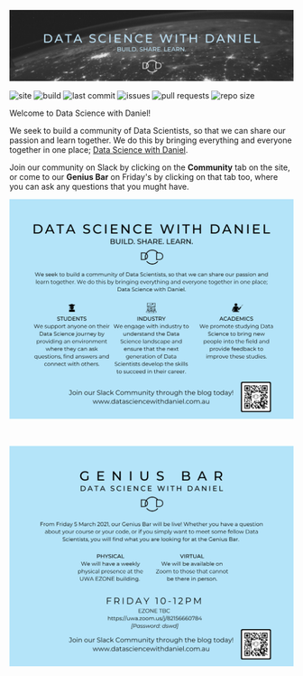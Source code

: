 
![](./source/_images/Banner.png)

![site](https://img.shields.io/website?down_message=offline&style=plastic&up_message=online&url=https%3A%2F%2Fwww.datasciencewithdaniel.com.au)
![build](https://img.shields.io/github/workflow/status/datasciencewithdaniel/datasciencewithdaniel/S3-Deployment?style=plastic)
![last commit](https://img.shields.io/github/last-commit/datasciencewithdaniel/datasciencewithdaniel/master?style=plastic)
![issues](https://img.shields.io/github/issues/datasciencewithdaniel/datasciencewithdaniel?style=plastic)
![pull requests](https://img.shields.io/github/issues-pr/datasciencewithdaniel/datasciencewithdaniel?style=plastic)
![repo size](https://img.shields.io/github/repo-size/datasciencewithdaniel/datasciencewithdaniel?style=plastic)

Welcome to Data Science with Daniel!

We seek to build a community of Data Scientists, so that we can share our passion and learn together. We do this by bringing everything and everyone together in one place; [Data Science with Daniel](https://www.datasciencewithdaniel.com.au).

Join our community on Slack by clicking on the **Community** tab on the site, or come to our **Genius Bar** on Friday's by clicking on that tab too, where you can ask any questions that you mught have.

<p align="center">
  <img src="./source/images/About.png" />
</p>
<br>
<p align="center">
  <img src="./source/images/GeniusBar.png" />
</p>
